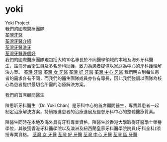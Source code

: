 # yoki
Yoki Project
<br>我們的國際醫療團隊
<br><a href="https://lifestyle.fanpiece.com/m/dentist-hk/c1387198.html">荃灣牙醫</a>
<br><a href="https://lifestyle.fanpiece.com/m/dentist-hk/c1387198.html">荃灣牙醫介紹</a>
<br><a href="https://lifestyle.fanpiece.com/m/dentist-hk/c1387198.html">荃灣牙醫洗牙</a>
<br><a href="https://lifestyle.fanpiece.com/m/dentist-hk/c1387198.html">荃灣牙醫邊個好</a>
<br>我們的國際醫療團隊現包括大約10名專長於不同醫學領域的本地及海外牙科醫生，註冊牙齒衛生員及多名牙科助護，致力為患者提供以家庭為中心的牙科護理解決方案。
<a href="https://www.google.com/maps/place/%E9%99%B3%E6%80%9D%E6%98%95%E7%89%99%E9%86%AB+(%E8%8D%83%E7%81%A3%E7%89%99%E9%86%AB)+Dr.+Yoki+Chan,+Dental+Surgeon/@22.3734198,114.1061358,15z/data=!4m8!1m2!2m1!1z6I2D54Gj54mZ6Yar!3m4!1s0x3403f8edce261e01:0x643756f4b0a8e9cf!8m2!3d22.3707!4d114.117613">荃灣 牙醫</a>
<a href="https://g.page/dentisttsuenwan?share">荃灣 女 牙醫</a>
<a href="https://www.google.com/maps/place/%E9%99%B3%E6%80%9D%E6%98%95%E7%89%99%E9%86%AB+(%E8%8D%83%E7%81%A3%E7%89%99%E9%86%AB)+Dr.+Yoki+Chan,+Dental+Surgeon/@22.3734198,114.1061358,15z/data=!4m8!1m2!2m1!1z6I2D54Gj54mZ6Yar!3m4!1s0x3403f8edce261e01:0x643756f4b0a8e9cf!8m2!3d22.3707!4d114.117613">荃灣 好 牙醫</a>
<a href="https://g.page/dentisttsuenwan?share">荃灣 中心 牙醫</a>
我們明白到每位患者的需求各有不同，而我們的醫生團隊成員亦各有專長，因此我們強調以團隊為核心為患者提供最切合所需的治療解決方案。

我們的首席顧問醫生

陳思昕牙科醫生（Dr. Yoki Chan）是牙科中心的首席顧問醫生，專責與患者一起制定治療解決方案，持續跟進患者的治療進展及監督牙科中心的整體醫療質素。

陳醫生同時在本地及海外具有牙科專業資格。陳醫生於香港大學取得牙醫學士榮譽學位，其後獲香港牙科醫學院以及澳洲及紐西蘭皇家牙科醫學院院員(牙科全科)頒授專業資格。
<a href="https://g.page/tsuenwandental?share">荃灣 女 牙醫</a>
<a href="https://www.google.com/maps/place/%E8%8D%83%E7%81%A3%E5%AE%B6%E4%BB%81%E7%89%99%E7%A7%91%E4%B8%AD%E5%BF%83%EF%BC%88%E7%A8%AE%E7%89%99%2F%E6%A4%8D%E7%89%99%2F%E9%9A%B1%E5%BD%A2%E7%AE%8D%E7%89%99%2F%E7%89%99%E5%91%A8%E7%97%85%2F%E8%8D%83%E7%81%A3%E7%89%99%E9%86%AB%EF%BC%89/@22.3706309,114.1154566,17z/data=!3m1!4b1!4m5!3m4!1s0x3403f9ab25159653:0x498b7a4d335c01b4!8m2!3d22.3706309!4d114.1176453">荃灣 好 牙醫</a>
<a href="https://g.page/tsuenwandental?share">荃灣 中心 牙醫</a>
<a href="https://www.google.com/maps/place/%E8%8D%83%E7%81%A3%E5%AE%B6%E4%BB%81%E7%89%99%E7%A7%91%E4%B8%AD%E5%BF%83%EF%BC%88%E7%A8%AE%E7%89%99%2F%E6%A4%8D%E7%89%99%2F%E9%9A%B1%E5%BD%A2%E7%AE%8D%E7%89%99%2F%E7%89%99%E5%91%A8%E7%97%85%2F%E8%8D%83%E7%81%A3%E7%89%99%E9%86%AB%EF%BC%89/@22.3706309,114.1154566,17z/data=!3m1!4b1!4m5!3m4!1s0x3403f9ab25159653:0x498b7a4d335c01b4!8m2!3d22.3706309!4d114.1176453">荃灣 區 牙醫</a>

